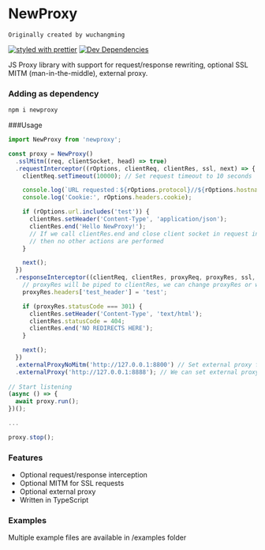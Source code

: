 # NewProxy

`Originally created by wuchangming`

[![styled with prettier](https://img.shields.io/badge/styled_with-prettier-ff69b4.svg)](https://github.com/prettier/prettier)
[![Dev Dependencies](https://david-dm.org/sannysoft/newproxy/dev-status.svg)](https://david-dm.org/sannysoft/newproxy?type=dev)

JS Proxy library with support for request/response rewriting, optional SSL MITM (man-in-the-middle), external proxy.


### Adding as dependency

```bash
npm i newproxy
```

###Usage

```js
import NewProxy from 'newproxy';

const proxy = NewProxy()
  .sslMitm((req, clientSocket, head) => true)
  .requestInterceptor((rOptions, clientReq, clientRes, ssl, next) => {
    clientReq.setTimeout(10000); // Set request timeout to 10 seconds

    console.log(`URL requested：${rOptions.protocol}//${rOptions.hostname}:${rOptions.port}`);
    console.log('Cookie:', rOptions.headers.cookie);

    if (rOptions.url.includes('test')) {
      clientRes.setHeader('Content-Type', 'application/json');
      clientRes.end('Hello NewProxy!');
      // If we call clientRes.end and close client socket in request interception
      // then no other actions are performed
    }

    next();
  })
  .responseInterceptor((clientReq, clientRes, proxyReq, proxyRes, ssl, next) => {
    // proxyRes will be piped to clientRes, we can change proxyRes or write to clientRes directly here
    proxyRes.headers['test_header'] = 'test';

    if (proxyRes.statusCode === 301) {
      clientRes.setHeader('Content-Type', 'text/html');
      clientRes.statusCode = 404;
      clientRes.end('NO REDIRECTS HERE');
    }

    next();
  })
  .externalProxyNoMitm('http://127.0.0.1:8800') // Set external proxy for non-MITM SSL requests
  .externalProxy('http://127.0.0.1:8888'); // We can set external proxy statically or by fn
  
// Start listening 
(async () => {
  await proxy.run();
})();

...

proxy.stop();
```

### Features

 - Optional request/response interception
 - Optional MITM for SSL requests
 - Optional external proxy
 - Written in TypeScript
 
### Examples
 
 Multiple example files are available in /examples folder
 
